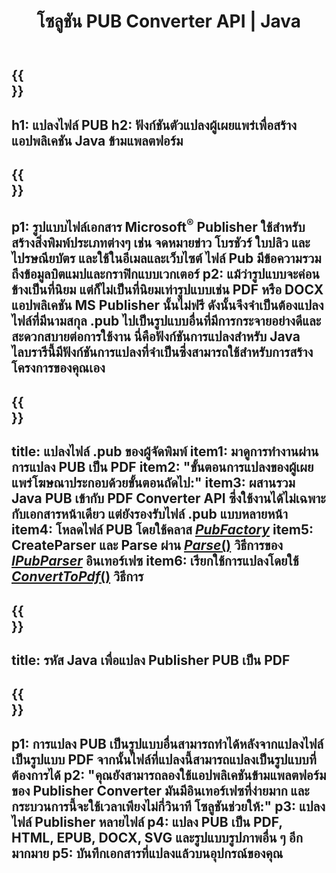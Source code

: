 ﻿---
translation: true
template: /_templates/conversion-java.md
title: โซลูชัน PUB Converter API | Java
url: /java/conversion/
description: แปลงไฟล์ Microsoft Publisher โดยทางโปรแกรมผ่านไลบรารี Java โซลูชัน API อย่างง่ายเพื่อสร้างโปรเจ็กต์ Java ตัวแปลง PUB ของคุณเอง
metakeywords: ตัวแปลง pub java, แปลงไฟล์ pub java
family: pub
platformtag: java
feature: conversion
---

{{<section banner>}}
---
h1: แปลงไฟล์ PUB
h2: ฟังก์ชันตัวแปลงผู้เผยแพร่เพื่อสร้างแอปพลิเคชัน Java ข้ามแพลตฟอร์ม
---

{{<section overview>}}
---
p1: รูปแบบไฟล์เอกสาร Microsoft<sup>®</sup> Publisher ใช้สำหรับสร้างสิ่งพิมพ์ประเภทต่างๆ เช่น จดหมายข่าว โบรชัวร์ ใบปลิว และไปรษณียบัตร และใช้ในอีเมลและเว็บไซต์ ไฟล์ Pub มีข้อความรวมถึงข้อมูลบิตแมปและกราฟิกแบบเวกเตอร์
p2: แม้ว่ารูปแบบจะค่อนข้างเป็นที่นิยม แต่ก็ไม่เป็นที่นิยมเท่ารูปแบบเช่น PDF หรือ DOCX แอปพลิเคชัน MS Publisher นั้นไม่ฟรี ดังนั้นจึงจำเป็นต้องแปลงไฟล์ที่มีนามสกุล .pub ไปเป็นรูปแบบอื่นที่มีการกระจายอย่างดีและสะดวกสบายต่อการใช้งาน นี่คือฟังก์ชันการแปลงสำหรับ Java ไลบรารีนี้มีฟังก์ชันการแปลงที่จำเป็นซึ่งสามารถใช้สำหรับการสร้างโครงการของคุณเอง
---

{{<section feature1>}}
---
title: แปลงไฟล์ .pub ของผู้จัดพิมพ์
item1: มาดูการทำงานผ่านการแปลง PUB เป็น PDF
item2: "ขั้นตอนการแปลงของผู้เผยแพร่โฆษณาประกอบด้วยขั้นตอนถัดไป:"
item3: ผสานรวม Java PUB เข้ากับ PDF Converter API ซึ่งใช้งานได้ไม่เฉพาะกับเอกสารหน้าเดียว แต่ยังรองรับไฟล์ .pub แบบหลายหน้า
item4: โหลดไฟล์ PUB โดยใช้คลาส [*PubFactory*](https://reference.aspose.com/pub/java/com.aspose.pub/PubFactory)
item5: CreateParser และ Parse ผ่าน [*Parse*()](https://reference.aspose.com/pub/java/com.aspose.pub/IPubParser#parse--) วิธีการของ [*IPubParser*](https://reference.aspose.com/pub/java/com.aspose.pub/IPubParser) อินเทอร์เฟซ
item6: เรียกใช้การแปลงโดยใช้ [*ConvertToPdf*()](https://reference.aspose.com/pub/java/com.aspose.pub/IPdfConverter#convertToPdf-com.aspose.pub.Document-java.io.OutputStream-) วิธีการ
---

{{<section codeexample>}}
---
title: รหัส Java เพื่อแปลง Publisher PUB เป็น PDF
---

{{<section summary>}}
---
p1: การแปลง PUB เป็นรูปแบบอื่นสามารถทำได้หลังจากแปลงไฟล์เป็นรูปแบบ PDF จากนั้นไฟล์ที่แปลงนี้สามารถแปลงเป็นรูปแบบที่ต้องการได้
p2: "คุณยังสามารถลองใช้แอปพลิเคชันข้ามแพลตฟอร์มของ Publisher Converter มันมีอินเทอร์เฟซที่ง่ายมาก และกระบวนการนี้จะใช้เวลาเพียงไม่กี่วินาที โซลูชันช่วยให้:"
p3: แปลงไฟล์ Publisher หลายไฟล์
p4: แปลง PUB เป็น PDF, HTML, EPUB, DOCX, SVG และรูปแบบรูปภาพอื่น ๆ อีกมากมาย
p5: บันทึกเอกสารที่แปลงแล้วบนอุปกรณ์ของคุณ
---
